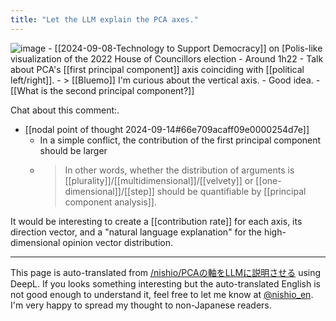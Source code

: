 ```yaml
---
title: "Let the LLM explain the PCA axes."
---
```


![image](https://gyazo.com/1fe7f8c5d734e01e901f9fa94979c9e0/thumb/1000)
    - [[2024-09-08-Technology to Support Democracy]] on [Polis-like visualization of the 2022 House of Councillors election
    - Around 1h22
    - Talk about PCA's [[first principal component]] axis coinciding with [[political left/right]].
    - >  [[Bluemo]] I'm curious about the vertical axis.
        - Good idea.
        - [[What is the second principal component?]]

Chat about this comment:.
- [[nodal point of thought 2024-09-14#66e709acaff09e0000254d7e]]
    - In a simple conflict, the contribution of the first principal component should be larger
    - > In other words, whether the distribution of arguments is [[plurality]]/[[multidimensional]]/[[velvety]] or [[one-dimensional]]/[[step]] should be quantifiable by [[principal component analysis]].

It would be interesting to create a [[contribution rate]] for each axis, its direction vector, and a "natural language explanation" for the high-dimensional opinion vector distribution.

---
This page is auto-translated from [/nishio/PCAの軸をLLMに説明させる](https://scrapbox.io/nishio/PCAの軸をLLMに説明させる) using DeepL. If you looks something interesting but the auto-translated English is not good enough to understand it, feel free to let me know at [@nishio_en](https://twitter.com/nishio_en). I'm very happy to spread my thought to non-Japanese readers.